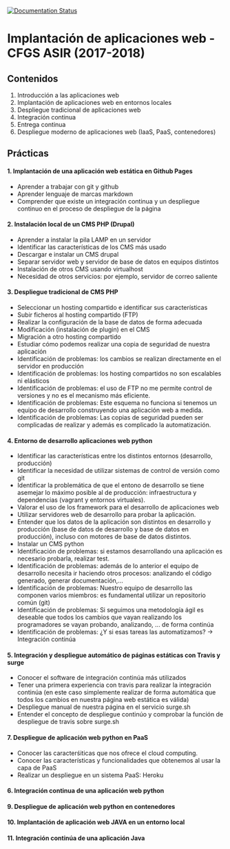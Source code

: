 [![Documentation Status](https://readthedocs.org/projects/iaw/badge/?version=latest)](http://iaw.readthedocs.io/es/latest/?badge=latest)

# Implantación de aplicaciones web - CFGS ASIR (2017-2018)

## Contenidos

1. Introducción a las aplicaciones web
2. Implantación de aplicaciones web en entornos locales
3. Despliegue tradicional de aplicaciones web
4. Integración continua 
5. Entrega continua
6. Despliegue moderno de aplicaciones web (IaaS, PaaS, contenedores)

## Prácticas

#### 1. Implantación de una aplicación web estática en Github Pages

* Aprender a trabajar con git y github
* Aprender lenguaje de marcas markdown
* Comprender que existe un integración continua y un despliegue continuo en el proceso de despliegue de la página

#### 2. Instalación local de un CMS PHP (Drupal)

* Aprender a instalar la pila LAMP en un servidor
* Identificar las características de los CMS más usado
* Descargar e instalar un CMS drupal
* Separar servidor web y servidor de base de datos en equipos distintos
* Instalación de otros CMS usando virtualhost
* Necesidad de otros servicios: por ejemplo, servidor de correo saliente

#### 3. Despliegue tradicional de CMS PHP

* Seleccionar un hosting compartido e identificar sus características
* Subir ficheros al hosting compartido (FTP)
* Realizar la configuración de la base de datos de forma adecuada
* Modificación (instalación de plugin) en el CMS
* Migración a otro hosting compartido
* Estudiar cómo podemos realizar una copia de seguridad de nuestra aplicación
* Identificación de problemas: los cambios se realizan directamente en el servidor en producción
* Identificación de problemas: los hosting compartidos no son escalables ni elásticos
* Identificación de problemas: el uso de FTP no me permite control de versiones y no es el mecanismo más eficiente.
* Identificación de problemas: Este esquema no funciona si tenemos un equipo de desarrollo construyendo una aplicación web a medida.
* Identificación de problemas: Las copias de seguridad pueden ser complicadas de realizar y además es complicado la automatización.

#### 4. Entorno de desarrollo aplicaciones web python

* Identificar las características entre los distintos entornos (desarrollo, producción)
* Identificar la necesidad de utilizar sistemas de control de versión como git
* Identificar la problemática de que el entono de desarrollo se tiene asemejar lo máximo posible al de producción: infraestructura y dependencias (vagrant y entornos virtuales).
* Valorar el uso de los framework para el desarrollo de aplicaciones web
* Utilizar servidores web de desarrollo para probar la aplicación.
* Entender que los datos de la aplicación son distintos en desarrollo y producción (base de datos de desarrollo y base de datos en producción), incluso con motores de base de datos distintos.
* Instalar un CMS python
* Identificación de problemas: si estamos desarrollando una aplicación es necesario probarla, realizar test.
* Identificación de problemas: además de lo anterior el equipo de desarrollo necesita ir haciendo otros procesos: analizando el código generado, generar documentación,...
* Identificación de problemas: Nuestro equipo de desarrollo las componen varios miembros: es fundamental utilizar un repositorio común (git)
* Identificación de problemas: Si seguimos una metodología ágil es deseable que todos los cambios que vayan realizando los programadores se vayan probando, analizando, ... de forma continúa
* Identificación de problemas: ¿Y si esas tareas las automatizamos? -> Integración continúa

#### 5. Integración y despliegue automático de páginas estáticas con Travis y surge

* Conocer el software de integración continúa más utilizados
* Tener una primera experiencia con travis para realizar la integración continúa (en este caso simplemente realizar de forma automática que todos los cambios en nuestra página web estática es válida)
* Despliegue manual de nuestra página en el servicio surge.sh
* Entender el concepto de despliegue continúo y comprobar la función de despliegue de travis sobre surge.sh

#### 7. Despliegue de aplicación web python en PaaS

* Conocer las caracterśiticas que nos ofrece el cloud computing.
* Conocer las características y funcionalidades que obtenemos al usar la capa de PaaS
* Realizar un despliegue en un sistema PaaS: Heroku


#### 6. Integración continua de una aplicación web python



#### 9. Despliegue de aplicación web python en contenedores
#### 10. Implantación de aplicación web JAVA en un entorno local
#### 11. Integración continúa de una aplicación Java



